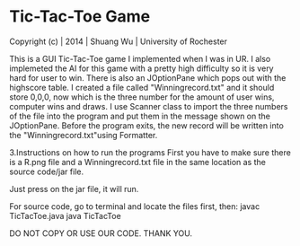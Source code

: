 
# Tic-Tac-Toe Game 

Copyright (c) | 2014 | Shuang Wu | University of Rochester 

This is a GUI Tic-Tac-Toe game I implemented when I was in UR. 
I also implemeted the AI for this game with a pretty high difficulty so it is very hard for user to win. There is also an JOptionPane which pops out with the highscore table. I created a file called "Winningrecord.txt" and it should store 0,0,0, now which is the three number for the amount of user wins, computer wins and draws. I use Scanner class to import the three numbers of the file into the program and put them in the message shown on the JOptionPane. Before the program exits, the new record will be written into the "Winningrecord.txt"using Formatter. 


3.Instructions on how to run the programs
First you have to make sure there is a R.png file and a Winningrecord.txt file in the same location as the source code/jar file.

Just press on the jar file, it will run.

For source code, go to terminal and locate the files first, then:
javac TicTacToe.java
java TicTacToe


DO NOT COPY OR USE OUR CODE. THANK YOU.
